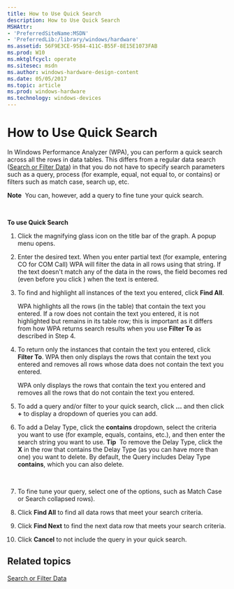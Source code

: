 ```yaml
---
title: How to Use Quick Search
description: How to Use Quick Search
MSHAttr:
- 'PreferredSiteName:MSDN'
- 'PreferredLib:/library/windows/hardware'
ms.assetid: 56F9E3CE-9584-411C-B55F-8E15E1073FAB
ms.prod: W10
ms.mktglfcycl: operate
ms.sitesec: msdn
ms.author: windows-hardware-design-content
ms.date: 05/05/2017
ms.topic: article
ms.prod: windows-hardware
ms.technology: windows-devices
---
```


# How to Use Quick Search


In Windows Performance Analyzer (WPA), you can perform a quick search across all the rows in data tables. This differs from a regular data search ([Search or Filter Data](search-or-filter-data.md)) in that you do not have to specify search parameters such as a query, process (for example, equal, not equal to, or contains) or filters such as match case, search up, etc.

**Note**  You can, however, add a query to fine tune your quick search.

 

**To use Quick Search**

1.  Click the magnifying glass icon on the title bar of the graph. A popup menu opens.

2.  Enter the desired text. When you enter partial text (for example, entering CO for COM Call) WPA will filter the data in all rows using that string. If the text doesn't match any of the data in the rows, the field becomes red (even before you click ) when the text is entered.

3.  To find and highlight all instances of the text you entered, click **Find All**.

    WPA highlights all the rows (in the table) that contain the text you entered. If a row does not contain the text you entered, it is not highlighted but remains in its table row; this is important as it differs from how WPA returns search results when you use **Filter To** as described in Step 4.

4.  To return only the instances that contain the text you entered, click **Filter To**. WPA then only displays the rows that contain the text you entered and removes all rows whose data does not contain the text you entered.

    WPA only displays the rows that contain the text you entered and removes all the rows that do not contain the text you entered.

5.  To add a query and/or filter to your quick search, click **...** and then click **+** to display a dropdown of queries you can add.

6.  To add a Delay Type, click the **contains** dropdown, select the criteria you want to use (for example, equals, contains, etc.), and then enter the search string you want to use.
    **Tip**  To remove the Delay Type, click the **X** in the row that contains the Delay Type (as you can have more than one) you want to delete. By default, the Query includes Delay Type **contains**, which you can also delete.

     

7.  To fine tune your query, select one of the options, such as Match Case or Search collapsed rows).
8.  Click **Find All** to find all data rows that meet your search criteria.
9.  Click **Find Next** to find the next data row that meets your search criteria.
10. Click **Cancel** to not include the query in your quick search.

## Related topics


[Search or Filter Data](search-or-filter-data.md)

 

 







